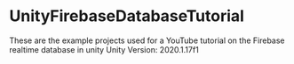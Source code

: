 # UnityFirebaseDatabaseTutorial

These are the example projects used for a YouTube tutorial on the Firebase realtime database in unity 
Unity Version: 2020.1.17f1
